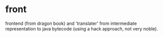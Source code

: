 # front
frontend (from dragon book) and 'translater' from intermediate representation to java bytecode (using a hack approach, not very noble).
